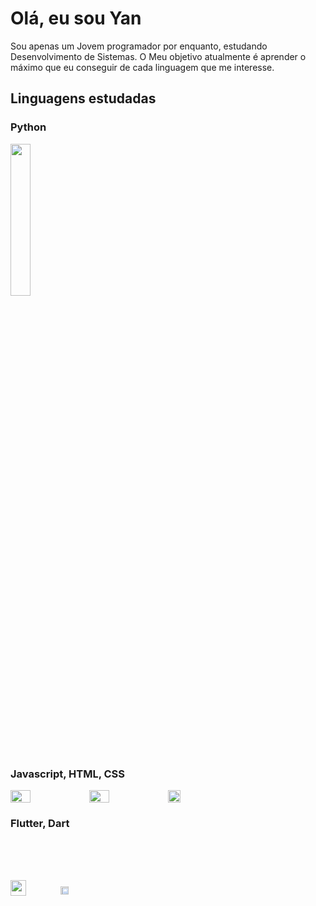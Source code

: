 # Olá, eu sou Yan

Sou apenas um Jovem programador por enquanto, estudando Desenvolvimento de Sistemas. O Meu objetivo atualmente é aprender o máximo que eu conseguir de cada linguagem que me interesse.


## Linguagens estudadas

###  Python
<img width="25%" src="https://upload.wikimedia.org/wikipedia/commons/c/c3/Python-logo-notext.svg">

### Javascript, HTML, CSS
<div style="display: flex;">
  <img src="https://upload.wikimedia.org/wikipedia/commons/9/99/Unofficial_JavaScript_logo_2.svg" width="25%">
  <img width="25%" src="https://upload.wikimedia.org/wikipedia/commons/6/61/HTML5_logo_and_wordmark.svg">
  <img width="20%" src="https://upload.wikimedia.org/wikipedia/commons/d/d5/CSS3_logo_and_wordmark.svg">
</div>



### Flutter, Dart

<div  style="display: flex; width: 200px; height: 200px; align-items: center;">

<img  width="35%"  src="https://upload.wikimedia.org/wikipedia/commons/4/44/Google-flutter-logo.svg">

<img  width="25%"  src="https://miro.medium.com/v2/resize:fit:1400/format:webp/0*Il8SPHMhrKkwoYjI"  style="margin-left: 5%;">

  

</div>

